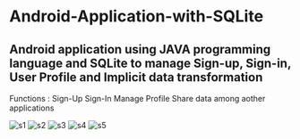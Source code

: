 # Android-Application-with-SQLite
<h2>Android application using JAVA programming language and SQLite to manage Sign-up, Sign-in, User Profile and Implicit data transformation</h2> 

Functions : Sign-Up
            Sign-In
            Manage Profile
            Share data among aother applications
            
![s1](https://github.com/SanushRadalage/Android-Application-with-SQLite/blob/master/app/src/main/res/drawable/s1.jpg)
![s2](https://github.com/SanushRadalage/Android-Application-with-SQLite/blob/master/app/src/main/res/drawable/s2.jpg)
![s3](https://github.com/SanushRadalage/Android-Application-with-SQLite/blob/master/app/src/main/res/drawable/s3.jpg)
![s4](https://github.com/SanushRadalage/Android-Application-with-SQLite/blob/master/app/src/main/res/drawable/s4.jpg)
![s5](https://github.com/SanushRadalage/Android-Application-with-SQLite/blob/master/app/src/main/res/drawable/s5.jpg)


            











